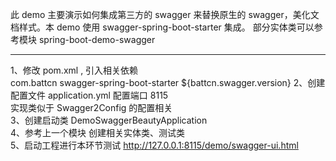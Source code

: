 此 demo 主要演示如何集成第三方的 swagger 来替换原生的 swagger，美化文档样式。本 demo 使用 swagger-spring-boot-starter 集成。
部分实体类可以参考模块 spring-boot-demo-swagger  
________________________________________________

1、修改 pom.xml , 引入相关依赖  
    <dependencies>
        <dependency>
            <groupId>com.battcn</groupId>
            <artifactId>swagger-spring-boot-starter</artifactId>
            <version>${battcn.swagger.version}</version>
        </dependency>
    </dependencies>
2、创建配置文件 application.yml 配置端口 8115  
    实现类似于 Swagger2Config 的配置相关  
3、创建启动类 DemoSwaggerBeautyApplication  
4、参考上一个模块 创建相关实体类、测试类  
5、启动工程进行本环节测试
    http://127.0.0.1:8115/demo/swagger-ui.html  
